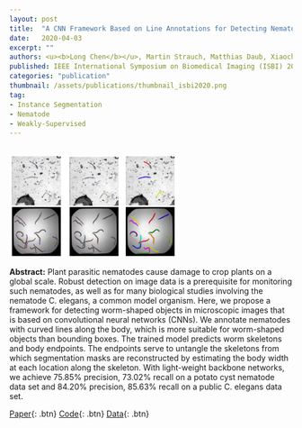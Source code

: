 ```yaml
---
layout: post
title:  "A CNN Framework Based on Line Annotations for Detecting Nematodes in Microscopic Images"
date:   2020-04-03
excerpt: ""
authors: <u><b>Long Chen</b></u>, Martin Strauch, Matthias Daub, Xiaochen Jiang, Marcus Jansen, Hans-Georg Luigs, Susanne Schultz-Kuhlmann, Stefan Kruessel and Dorit Merhof
published: IEEE International Symposium on Biomedical Imaging (ISBI) 2020
categories: "publication"
thumbnail: /assets/publications/thumbnail_isbi2020.png
tag:
- Instance Segmentation
- Nematode
- Weakly-Supervised
---
```


<br>
<img src="/assets/publications/overview_isbi2020.png" style="width:60%">
<br>

**Abstract:** Plant parasitic nematodes cause damage to crop plants on a global scale. Robust detection on image data is a prerequisite for monitoring such nematodes, as well as for many biological studies involving the nematode C. elegans, a common model organism. Here, we propose a framework for detecting worm-shaped objects in microscopic images that is based on convolutional neural networks (CNNs). We annotate nematodes
with curved lines along the body, which is more suitable for worm-shaped objects than bounding boxes. The trained model predicts worm skeletons and body endpoints. The endpoints serve to untangle the skeletons from which segmentation masks are reconstructed by estimating the body width at each location along the skeleton. With light-weight backbone networks, we achieve 75.85% precision, 73.02% recall on a potato cyst nematode data set and 84.20% precision, 85.63% recall on a public C. elegans data set.

[Paper](https://www.researchgate.net/publication/340826839_A_CNN_Framework_Based_on_Line_Annotations_for_Detecting_Nematodes_in_Microscopic_Images){: .btn}
[Code](https://github.com/looooongChen){: .btn}
[Data](https://bbbc.broadinstitute.org/BBBC010){: .btn}



